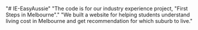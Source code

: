 "# IE-EasyAussie" 
"The code is for our industry experience project, "First Steps in Melbourne"."
"We built a website for helping students understand living cost in Melbourne and get recommendation for which suburb to live."
